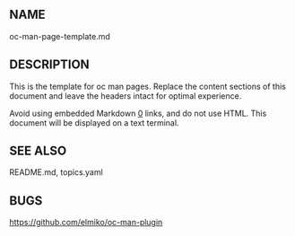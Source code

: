 NAME
----

oc-man-page-template.md

DESCRIPTION
----

This is the template for oc man pages. Replace the content sections of this document
and leave the headers intact for optimal experience.

Avoid using embedded Markdown [0] links, and do not use HTML. This document will be
displayed on a text terminal.

SEE ALSO
----

README.md, topics.yaml

[0]: https://www.markdownguide.org

BUGS
----

https://github.com/elmiko/oc-man-plugin
